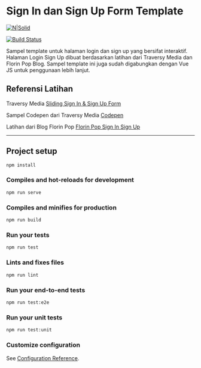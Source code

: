 # Sign In dan Sign Up Form Template

[![N|Solid](https://cldup.com/dTxpPi9lDf.thumb.png)](https://nodesource.com/products/nsolid)

[![Build Status](https://travis-ci.org/joemccann/dillinger.svg?branch=master)](https://travis-ci.org/joemccann/dillinger)

Sampel template untuk halaman login dan sign up yang bersifat interaktif. Halaman Login Sign Up dibuat berdasarkan latihan dari Traversy Media dan Florin Pop Blog. Sampel template ini juga sudah digabungkan dengan Vue JS untuk penggunaan lebih lanjut.


## Referensi Latihan

Traversy Media [Sliding Sign In & Sign Up Form](https://www.youtube.com/watch?v=mUdo6w87rh4)

Sampel Codepen dari Traversy Media [Codepen](https://codepen.io/FlorinPop17/pen/vPKWjd)

Latihan dari Blog Florin Pop [Florin Pop Sign In Sign Up](https://www.florin-pop.com/blog/2019/03/double-slider-sign-in-up-form/)

____

## Project setup

```
npm install
```

### Compiles and hot-reloads for development

```
npm run serve
```

### Compiles and minifies for production
```
npm run build
```

### Run your tests
```
npm run test
```

### Lints and fixes files
```
npm run lint
```

### Run your end-to-end tests
```
npm run test:e2e
```

### Run your unit tests
```
npm run test:unit
```

### Customize configuration
See [Configuration Reference](https://cli.vuejs.org/config/).
